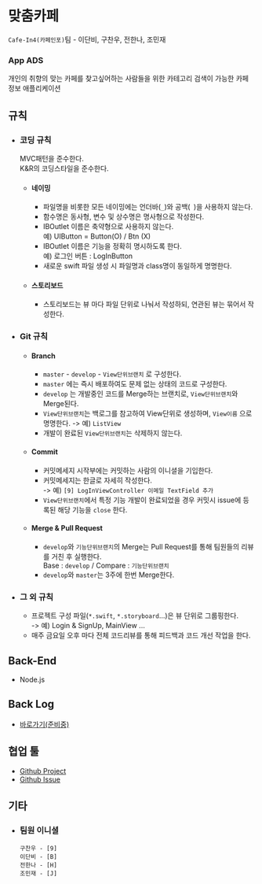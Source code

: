 # 맞춤카페
`Cafe-In4(카페인포)`팀 - 이단비, 구찬우, 전한나, 조민재
### App ADS
개인의 취향의 맞는 카페를 찾고싶어하는 사람들을 위한 카테고리 검색이 가능한 카페 정보 애플리케이션

## 규칙
  * ### 코딩 규칙
    MVC패턴을 준수한다.  
    K&R의 코딩스타일을 준수한다.  
    * #### 네이밍
      * 파일명을 비롯한 모든 네이밍에는 언더바(`_`)와 공백(` `)을 사용하지 않는다.
      * 함수명은 동사형, 변수 및 상수명은 명사형으로 작성한다.
      * IBOutlet 이름은 축약형으로 사용하지 않는다.  
        예) UIButton = Button(O) / Btn (X)
      * IBOutlet 이름은 기능을 정확히 명시하도록 한다.  
        예) 로그인 버튼 : LogInButton
      * 새로운 swift 파일 생성 시 파일명과 class명이 동일하게 명명한다.
    * #### 스토리보드
      * 스토리보드는 뷰 마다 파일 단위로 나눠서 작성하되, 연관된 뷰는 묶어서 작성한다.
    <!-- 3. ##### 모델 -->

  * ### Git 규칙
    * #### Branch
      * `master` - `develop` - `View단위브랜치` 로 구성한다.  
      * `master` 에는 즉시 배포하여도 문제 없는 상태의 코드로 구성한다.
      * `develop` 는 개발중인 코드를 Merge하는 브랜치로, `View단위브랜치`와 Merge된다.
      * `View단위브랜치`는 백로그를 참고하여 View단위로 생성하며, `View이름` 으로 명명한다.
      -> 예) `ListView`
      * 개발이 완료된 `View단위브랜치`는 삭제하지 않는다.

    * #### Commit
      * 커밋메세지 시작부에는 커밋하는 사람의 이니셜을 기입한다.  
      * 커밋메세지는 한글로 자세히 작성한다.  
        -> 예) `[9] LogInViewController 이메일 TextField 추가`
      * `View단위브랜치`에서 특정 기능 개발이 완료되었을 경우 커밋시 issue에 등록된 해당 기능을 `close` 한다.

    * #### Merge & Pull Request
      * `develop`와 `기능단위브랜치`의 Merge는 Pull Request를 통해 팀원들의 리뷰를 거친 후 실행한다.  
        Base : `develop` / Compare : `기능단위브랜치`
      * `develop`와 `master`는 3주에 한번 Merge한다.


  * ### 그 외 규칙
    * 프로젝트 구성 파일(`*.swift`, `*.storyboard`...)은 뷰 단위로 그룹핑한다.  
    -> 예) Login & SignUp, MainView ...
    * 매주 금요일 오후 마다 전체 코드리뷰를 통해 피드백과 코드 개선 작업을 한다.

## Back-End
  * Node.js


## Back Log
  * [바로가기(준비중)](http://goo.gl/VjykF2)

## 협업 툴
  * [Github Project](https://github.com/ni9n/MachumCafe_CafeIn4/projects/1)
  * [Github Issue](https://github.com/ni9n/MachumCafe_CafeIn4/issues)

## 기타

  * ### 팀원 이니셜
    ```
    구찬우 - [9]
    이단비 - [B]
    전한나 - [H]
    조민재 - [J]
    ```
